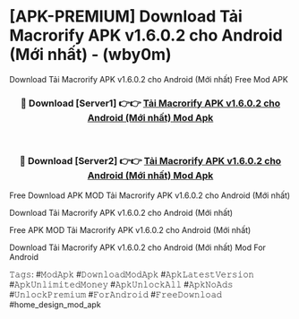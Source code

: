 # [APK-PREMIUM] Download Tải Macrorify APK v1.6.0.2 cho Android (Mới nhất) - (wby0m)
Download Tải Macrorify APK v1.6.0.2 cho Android (Mới nhất) Free Mod APK

<div align="center">
<h3>🔴 Download [Server1] 👉👉 <a href="https://apk-comot.site?title=Tải_Macrorify_APK_v1.6.0.2_cho_Android_(Mới_nhất)">Tải Macrorify APK v1.6.0.2 cho Android (Mới nhất) Mod Apk</a></h3><br>

<h3>🔴 Download [Server2] 👉👉 <a href="https://apk-comot.site?title=Tải_Macrorify_APK_v1.6.0.2_cho_Android_(Mới_nhất)">Tải Macrorify APK v1.6.0.2 cho Android (Mới nhất) Mod Apk</a></h3>
</div>


Free Download APK MOD Tải Macrorify APK v1.6.0.2 cho Android (Mới nhất)

Download Tải Macrorify APK v1.6.0.2 cho Android (Mới nhất) 

Free APK MOD Tải Macrorify APK v1.6.0.2 cho Android (Mới nhất) 

Download Tải Macrorify APK v1.6.0.2 cho Android (Mới nhất) Mod For Android

𝚃𝚊𝚐𝚜: #𝙼𝚘𝚍𝙰𝚙𝚔 #𝙳𝚘𝚠𝚗𝚕𝚘𝚊𝚍𝙼𝚘𝚍𝙰𝚙𝚔 #𝙰𝚙𝚔𝙻𝚊𝚝𝚎𝚜𝚝𝚅𝚎𝚛𝚜𝚒𝚘𝚗 #𝙰𝚙𝚔𝚄𝚗𝚕𝚒𝚖𝚒𝚝𝚎𝚍𝙼𝚘𝚗𝚎𝚢 #𝙰𝚙𝚔𝚄𝚗𝚕𝚘𝚌𝚔𝙰𝚕𝚕 #𝙰𝚙𝚔𝙽𝚘𝙰𝚍𝚜 #𝚄𝚗𝚕𝚘𝚌𝚔𝙿𝚛𝚎𝚖𝚒𝚞𝚖 #𝙵𝚘𝚛𝙰𝚗𝚍𝚛𝚘𝚒𝚍 #𝙵𝚛𝚎𝚎𝙳𝚘𝚠𝚗𝚕𝚘𝚊𝚍 #home_design_mod_apk